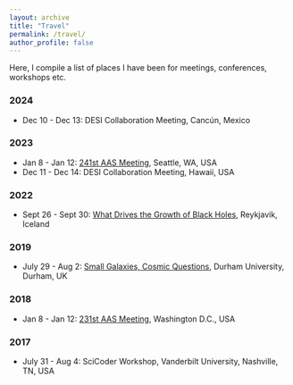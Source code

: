 ```yaml
---
layout: archive
title: "Travel"
permalink: /travel/
author_profile: false
---
```


Here, I compile a list of places I have been for meetings, conferences, workshops etc.

### 2024
* Dec 10 - Dec 13: DESI Collaboration Meeting, Cancún, Mexico

### 2023
* Jan 8 - Jan 12: [241st AAS Meeting](https://aas.org/meetings/aas241), Seattle, WA, USA
* Dec 11 - Dec 14: DESI Collaboration Meeting, Hawaii, USA

### 2022
* Sept 26 - Sept 30: [What Drives the Growth of Black Holes](https://astro.dur.ac.uk/~xswt42/Growth_of_Black_Holes/index2.php), Reykjavik, Iceland

### 2019
* July 29 - Aug 2: [Small Galaxies, Cosmic Questions](https://astro.dur.ac.uk/cosmodwarfs/), Durham University, Durham, UK

### 2018
* Jan 8 - Jan 12: [231st AAS Meeting](https://aas.org/meetings/aas231), Washington D.C., USA

### 2017
* July 31 - Aug 4: SciCoder Workshop, Vanderbilt University, Nashville, TN, USA